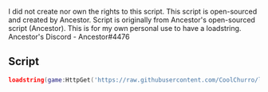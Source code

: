 I did not create nor own the rights to this script. This script is open-sourced and created by Ancestor. Script is originally from Ancestor's open-sourced script (Ancestor). This is for my own personal use to have a loadstring.
Ancestor's Discord - Ancestor#4476

## Script
```lua
loadstring(game:HttpGet('https://raw.githubusercontent.com/CoolChurro/lt2darkmode/main/source'))()
```
